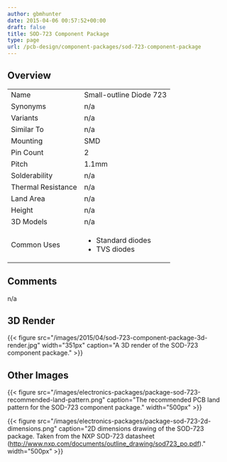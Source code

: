 ```yaml
---
author: gbmhunter
date: 2015-04-06 00:57:52+00:00
draft: false
title: SOD-723 Component Package
type: page
url: /pcb-design/component-packages/sod-723-component-package
---
```


## Overview

<table>
<tbody >
<tr>
<td >Name</td>
<td >Small-outline Diode 723</td>
</tr>
<tr >

<td >Synonyms</td>
<td >n/a</td>
</tr>
<tr >

<td >Variants
</td>

<td >n/a
</td>
</tr>
<tr >

<td >Similar To
</td>

<td >n/a
</td>
</tr>
<tr >

<td >Mounting
</td>

<td >SMD
</td>
</tr>
<tr >

<td >Pin Count
</td>

<td >2
</td>
</tr>
<tr >

<td >Pitch
</td>

<td >1.1mm
</td>
</tr>
<tr >

<td >Solderability
</td>

<td >n/a
</td>
</tr>
<tr >

<td >Thermal Resistance
</td>

<td >n/a
</td>
</tr>
<tr >

<td >Land Area
</td>

<td >n/a
</td>
</tr>
<tr >

<td >Height
</td>

<td >n/a
</td>
</tr>
<tr >

<td >3D Models
</td>

<td >n/a
</td>
</tr>
<tr >

<td >Common Uses
</td>

<td >
<ul>
<li>Standard diodes</li>
<li>TVS diodes</li>
</ul>
</td>
</tr>
</tbody>
</table>

## Comments

n/a

## 3D Render

{{< figure src="/images/2015/04/sod-723-component-package-3d-render.jpg" width="351px" caption="A 3D render of the SOD-723 component package."  >}}

## Other Images

{{< figure src="/images/electronics-packages/package-sod-723-recommended-land-pattern.png" caption="The recommended PCB land pattern for the SOD-723 component package."  width="500px" >}}

{{< figure src="/images/electronics-packages/package-sod-723-2d-dimensions.png" caption="2D dimensions drawing of the SOD-723 package. Taken from the NXP SOD-723 datasheet (http://www.nxp.com/documents/outline_drawing/sod723_po.pdf)."  width="500px" >}}
